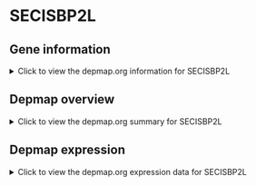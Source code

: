 <h1>SECISBP2L</h1>

<h2>Gene information</h2>
<details>
  <summary>Click to view the depmap.org information for SECISBP2L</summary>
  <iframe src="https://depmap.org/portal/gene/SECISBP2L?tab=about" style="border:none;width:100%;height:800px"></iframe>
</details>

<h2>Depmap overview</h2>
<details>
  <summary>Click to view the depmap.org summary for SECISBP2L</summary>
  <iframe src="https://depmap.org/portal/gene/SECISBP2L?tab=overview" style="border:none;width:100%;height:800px"></iframe>
</details>

<h2>Depmap expression</h2>
<details>
  <summary>Click to view the depmap.org expression data for SECISBP2L</summary>
  <iframe src="https://depmap.org/portal/gene/SECISBP2L?tab=characterization" style="border:none;width:100%;height:800px"></iframe>
</details>


<!--
<h2>Reactome Pathway diagram</h2>
PNAME
-->


